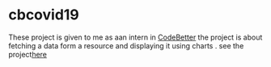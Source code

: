 # cbcovid19


These project is given to me as aan intern in [CodeBetter]('https://codebetter.in/') the project is about fetching a data form a resource 
and displaying it using charts . 
 see the project[here]('https://cbcovid19.herokuapp.com/')
